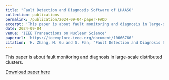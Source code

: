 ```yaml
---
title: "Fault Detection and Diagnosis Software of LHAASO"
collection: publications
permalink: /publication/2024-09-04-paper-FADD
excerpt: 'This paper is about fault monitoring and diagnosis in large-scale distributed clusters.'
date: 2024-09-04
venue: 'IEEE Transactions on Nuclear Science'
paperurl: 'https://ieeexplore.ieee.org/document/10666766'
citation: 'H. Zhang, M. Gu and S. Fan, "Fault Detection and Diagnosis Software of LHAASO," in IEEE Transactions on Nuclear Science, doi: 10.1109/TNS.2024.3454806.'
---
```

This paper is about fault monitoring and diagnosis in large-scale distributed clusters.

[Download paper here](https://ieeexplore.ieee.org/stamp/stamp.jsp?tp=&arnumber=10666766)

